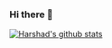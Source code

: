 ### Hi there 👋

<!--
**Harshad141/Harshad141** is a ✨ _special_ ✨ repository because its `README.md` (this file) appears on your GitHub profile.

Here are some ideas to get you started:

- 🔭 I’m currently working on Pentration testing, Ethical Hacking, Cryptography
- 🌱 I’m currently learning a lot of things
- 📫 How to reach me: [Connect](https://www.linkedin.com/in/harshad-dhane-4bb008195/).
- ⚡ Fun fact: Stay Anonymous
-->
[![Harshad's github stats](https://github-readme-stats.vercel.app/api?username=Harshad141)](https://github.com/Harshad141/github-readme-stats)
